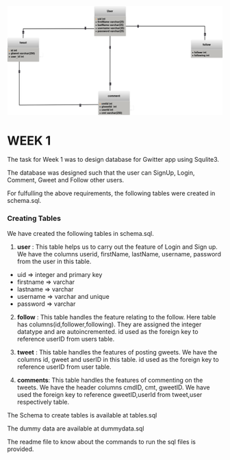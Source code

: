 ![diagram](./db.drawio.png)

# WEEK 1

The task for Week 1 was to design database for Gwitter app using Squlite3.

The database was designed such that the user can SignUp, Login, Comment, Gweet and Follow other users.

For fulfulling the above requirements, the following tables were created in schema.sql.

### Creating Tables
We have created the following tables in schema.sql.

1. **user** : This table helps us to carry out the feature of Login and Sign up. We have the columns userid, firstName, lastName, username, password from the user in this table. 
* uid => integer and primary key
* firstname => varchar
* lastname => varchar
* username => varchar and unique
* password => varchar

2. **follow** : This table handles the feature relating to the follow. Here table has columns(id,follower,following). They are assigned the integer datatype and are autoincremented. id used as the foreign key to reference userID from users table.



3. **tweet** : This table handles the features of posting gweets. We have the columns id, gweet and userID in this table. id used as the foreign key to reference userID from user table.

4. **comments**: This table handles the features of commenting on the tweets. We have the header columns cmdID, cmt, gweetID. We have used the foreign key to reference gweetID,userId from tweet,user respectively table.

The Schema to create tables is available at tables.sql

The dummy data are available at dummydata.sql

The readme file to know about the commands to run the sql files is provided.
